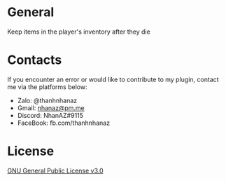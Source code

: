 # General

Keep items in the player's inventory after they die

# Contacts
If you encounter an error or would like to contribute to my plugin, contact me via the platforms below:

- Zalo: @thanhnhanaz
- Gmail: nhanaz@pm.me
- Discord: NhanAZ#9115
- FaceBook: fb.com/thanhnhanaz

# License
[GNU General Public License v3.0](https://www.gnu.org/licenses/gpl-3.0.html)
